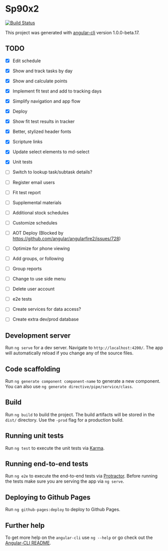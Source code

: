 # Sp90x2

[![Build Status](https://travis-ci.org/bradyisom/sp90x2.svg?branch=master)](https://travis-ci.org/bradyisom/sp90x2)

This project was generated with [angular-cli](https://github.com/angular/angular-cli) version 1.0.0-beta.17.

## TODO

- [x] Edit schedule
- [x] Show and track tasks by day
- [x] Show and calculate points
- [x] Implement fit test and add to tracking days
- [x] Simplify navigation and app flow
- [x] Deploy
- [x] Show fit test results in tracker
- [x] Better, stylized header fonts
- [x] Scripture links
- [x] Update select elements to md-select
- [x] Unit tests
- [ ] Switch to lookup task/subtask details?
- [ ] Register email users
- [ ] Fit test report
- [ ] Supplemental materials
- [ ] Additional stock schedules
- [ ] Customize schedules
- [ ] AOT Deploy (Blocked by https://github.com/angular/angularfire2/issues/728)
- [ ] Optimize for phone viewing
- [ ] Add groups, or following
- [ ] Group reports
- [ ] Change to use side menu
- [ ] Delete user account
- [ ] e2e tests
- [ ] Create services for data access?
- [ ] Create extra dev/prod database


## Development server
Run `ng serve` for a dev server. Navigate to `http://localhost:4200/`. The app will automatically reload if you change any of the source files.

## Code scaffolding

Run `ng generate component component-name` to generate a new component. You can also use `ng generate directive/pipe/service/class`.

## Build

Run `ng build` to build the project. The build artifacts will be stored in the `dist/` directory. Use the `-prod` flag for a production build.

## Running unit tests

Run `ng test` to execute the unit tests via [Karma](https://karma-runner.github.io).

## Running end-to-end tests

Run `ng e2e` to execute the end-to-end tests via [Protractor](http://www.protractortest.org/). 
Before running the tests make sure you are serving the app via `ng serve`.

## Deploying to Github Pages

Run `ng github-pages:deploy` to deploy to Github Pages.

## Further help

To get more help on the `angular-cli` use `ng --help` or go check out the [Angular-CLI README](https://github.com/angular/angular-cli/blob/master/README.md).

